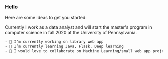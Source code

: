 ### Hello

Here are some ideas to get you started:

Currently I work as a data analyst and will start the master's program in computer science in fall 2020 at the University of Pennsylvania.

```bash
- 🔭 I’m currently working on library web app
- 🌱 I’m currently learning Java, Flask, Deep learning
- 👯 I would love to collaborate on Machine Learning/small web app projects
```
